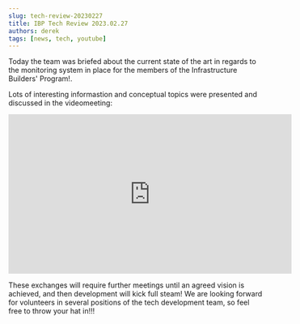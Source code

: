 ```yaml
---
slug: tech-review-20230227
title: IBP Tech Review 2023.02.27
authors: derek
tags: [news, tech, youtube]
---
```


Today the team was briefed about the current state of the art in regards to the monitoring system in place for the members of the Infrastructure Builders' Program!.

Lots of interesting informastion and conceptual topics were presented and discussed in the videomeeting:

<iframe width="560" height="315" src="https://www.youtube.com/embed/Q8B2PBShZcA" title="YouTube video player" frameborder="0" allow="accelerometer; autoplay; clipboard-write; encrypted-media; gyroscope; picture-in-picture; web-share" allowfullscreen></iframe>

These exchanges will require further meetings until an agreed vision is achieved, and then development will kick full steam! We are looking forward for volunteers in several positions of the tech development team, so feel free to throw your hat in!!!